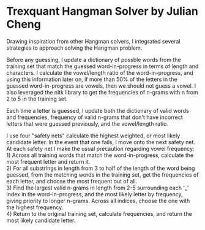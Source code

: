 
# Trexquant Hangman Solver by Julian Cheng

Drawing inspiration from other Hangman solvers, I integrated several strategies to approach solving the Hangman problem.

Before any guessing, I update a dictionary of possble words from the training set that match the guessed word-in-progress in terms of length and characters. I calculate the vowel/length ratio of the word-in-progress, and using this information later on, if more than 50% of the letters in the guessed word-in-progress are vowels, then we should not guess a vowel. I also leveraged the nltk library to get the frequencies of n-grams with n from 2 to 5 in the training set.

Each time a letter is guessed, I update both the dictionary of valid words and frequencies, frequency of valid n-grams that don't have incorrect letters that were guessed previously, and the vowel/length ratio.

I use four "safety nets" calculate the highest weighted, or most likely candidate letter. In the event that one fails, I move onto the next safety net. At each safety net I make the usual precaution regarding vowel frequency:\
    1) Across all training words that match the word-in-progress, calculate the most frequent letter and return it.\
    2) For all substrings in length from 3 to half of the length of the word being guessed, from the matching words in the training set, get the frequencies of each letter, and choose the most frequent out of all.\
    3) Find the largest valid n-grams in length from 2-5 surrounding each '_' index in the word-in-progress, and the most likely letter by frequency, giving priority to longer n-grams. Across all indices, choose the one with the highest frequency.\
    4) Return to the original training set, calculate frequencies, and return the most likely candidate letter.